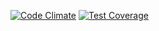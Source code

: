 [![Code Climate](https://codeclimate.com/github/TheBookPeople/responsys-rest/badges/gpa.svg)](https://codeclimate.com/github/TheBookPeople/responsys-rest) [![Test Coverage](https://codeclimate.com/github/TheBookPeople/responsys-rest/badges/coverage.svg)](https://codeclimate.com/github/TheBookPeople/responsys-rest) 

